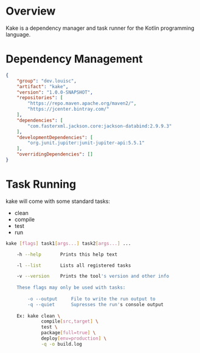 # Overview

Kake is a dependency manager and task runner for the Kotlin programming language.


# Dependency Management

```json
{
    "group": "dev.louisc",
    "artifact": "kake",
    "version": "1.0.0-SNAPSHOT",
    "repositories": [
        "https://repo.maven.apache.org/maven2/",
        "https://jcenter.bintray.com/"
    ],
    "dependencies": [
        "com.fasterxml.jackson.core:jackson-databind:2.9.9.3"
    ],
    "developmentDependencies": [
        "org.junit.jupiter:junit-jupiter-api:5.5.1"
    ],
    "overridingDependencies": []
}
```


# Task Running

kake will come with some standard tasks:

- clean
- compile
- test
- run

```sh
kake [flags] task1[args...] task2[args...] ...

    -h --help       Prints this help text

    -l --list       Lists all registered tasks

    -v --version    Prints the tool's version and other info
    
    These flags may only be used with tasks:
    
        -o --output     File to write the run output to
        -q --quiet      Supresses the run's console output
        
    Ex: kake clean \
             compile[src,target] \
             test \
             package[full=true] \
             deploy[env=production] \
             -q -o build.log 
```
